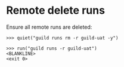 # Remote delete runs

Ensure all remote runs are deleted:

    >>> quiet("guild runs rm -r guild-uat -y")

    >>> run("guild runs -r guild-uat")
    <BLANKLINE>
    <exit 0>
